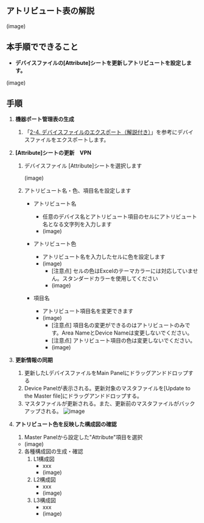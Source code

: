 ## アトリビュート表の解説
(image)

## 本手順でできること
* **デバイスファイルの[Attribute]シートを更新しアトリビュートを設定します。**
  
(image)

## 手順
1. **機器ポート管理表の生成**
    1. 「[2-4. デバイスファイルのエクスポート（解説付き）](https://github.com/cisco-open/network-sketcher/blob/main/User_Guide/Japanese/2-4.%20%E3%83%87%E3%83%90%E3%82%A4%E3%82%B9%E3%83%95%E3%82%A1%E3%82%A4%E3%83%AB%E3%81%AE%E3%82%A8%E3%82%AF%E3%82%B9%E3%83%9D%E3%83%BC%E3%83%88.pdf)」を参考にデバイスファイルをエクスポートします。

1. **[Attribute]シートの更新　VPN**
    1. デバイスファイル [Attribute]シートを選択します

       (image)
    
    1. アトリビュート名・色、項目名を設定します
       - アトリビュート名
         - 任意のデバイス名とアトリビュート項目のセルにアトリビュート名となる文字列を入力します
         - (image)
         
       - アトリビュート色
         - アトリビュート名を入力したセルに色を設定します
         - (image)
           - [注意点] セルの色はExcelのテーマカラーには対応していません。スタンダードカラーを使用してください
           - (image)
       - 項目名
         - アトリビュート項目名を変更できます
         - (image)
           - [注意点] 項目名の変更ができるのはアトリビュートのみです。Area NameとDevice Nameは変更しないでください。
           - [注意点] アトリビュート項目の色は変更しないでください。
           - (image)


1. **更新情報の同期**
    1. 更新したLデバイスファイルをMain Panelにドラッグアンドドロップする
    1. Device Panelが表示される。更新対象のマスタファイルを[Update to the Master file]にドラッグアンドドロップする。
    1. マスタファイルが更新される。また、更新前のマスタファイルがバックアップされる。
       ![image](https://github.com/cisco-open/network-sketcher/assets/13013736/994c0f03-fe4b-47ff-ac7e-728e60040021)


1. **アトリビュート色を反映した構成図の確認**
   1. Master Panelから設定した"Attribute"項目を選択
   - (image)
   2. 各種構成図の生成・確認
       1. L1構成図
          - xxx
          - (image)
       1. L2構成図
          - xxx
          - (image)
       1. L3構成図
          - xxx
          - (image)








